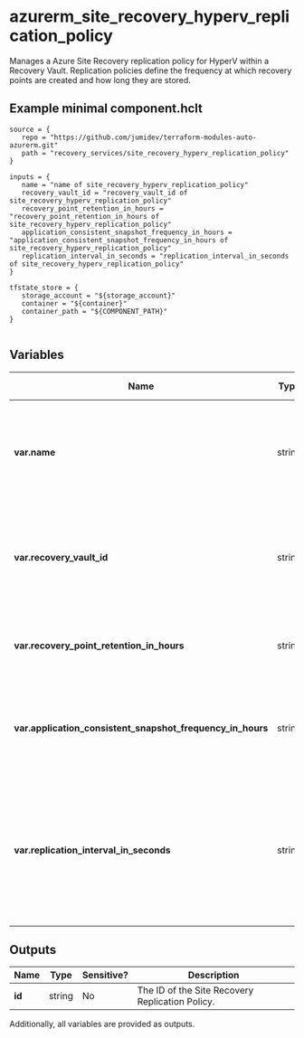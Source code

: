 # azurerm_site_recovery_hyperv_replication_policy

Manages a Azure Site Recovery replication policy for HyperV within a Recovery Vault. Replication policies define the frequency at which recovery points are created and how long they are stored.

## Example minimal component.hclt

```hcl
source = {
   repo = "https://github.com/jumidev/terraform-modules-auto-azurerm.git" 
   path = "recovery_services/site_recovery_hyperv_replication_policy" 
}

inputs = {
   name = "name of site_recovery_hyperv_replication_policy" 
   recovery_vault_id = "recovery_vault_id of site_recovery_hyperv_replication_policy" 
   recovery_point_retention_in_hours = "recovery_point_retention_in_hours of site_recovery_hyperv_replication_policy" 
   application_consistent_snapshot_frequency_in_hours = "application_consistent_snapshot_frequency_in_hours of site_recovery_hyperv_replication_policy" 
   replication_interval_in_seconds = "replication_interval_in_seconds of site_recovery_hyperv_replication_policy" 
}

tfstate_store = {
   storage_account = "${storage_account}" 
   container = "${container}" 
   container_path = "${COMPONENT_PATH}" 
}


```

## Variables

| Name | Type | Required? |  possible values |  Description |
| ---- | ---- | --------- |  ----------- | ----------- |
| **var.name** | string | True | -  |  The name of the replication policy. Changing this forces a new resource to be created. | 
| **var.recovery_vault_id** | string | True | -  |  The id of the vault that should be updated. Changing this forces a new resource to be created. | 
| **var.recovery_point_retention_in_hours** | string | True | -  |  The duration in hours for which the recovery points need to be stored. | 
| **var.application_consistent_snapshot_frequency_in_hours** | string | True | -  |  Specifies the frequency at which to create application consistent recovery points. | 
| **var.replication_interval_in_seconds** | string | True | `30`, `300`  |  Specifies how frequently data should be synchronized between source and target locations. Possible values are `30` and `300`. | 



## Outputs

| Name | Type | Sensitive? | Description |
| ---- | ---- | --------- | --------- |
| **id** | string | No  | The ID of the Site Recovery Replication Policy. | 

Additionally, all variables are provided as outputs.
